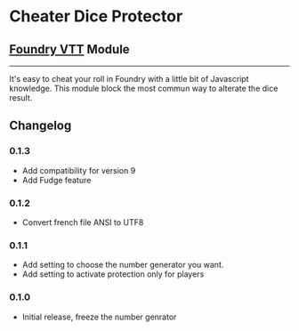 # Cheater Dice Protector
## [Foundry VTT](https://foundryvtt.com) Module
---
It's easy to cheat your roll in Foundry with a little bit of Javascript knowledge. This module block the most commun way to alterate the dice result.

## Changelog

### 0.1.3
* Add compatibility for version 9
* Add Fudge feature

### 0.1.2
* Convert french file ANSI to UTF8

### 0.1.1
* Add setting to choose the number generator you want.
* Add setting to activate protection only for players

### 0.1.0
* Initial release, freeze the number genrator